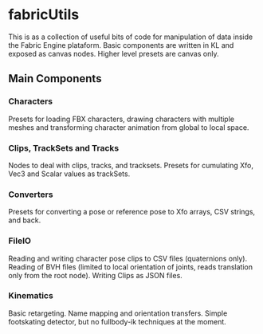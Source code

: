 # fabricUtils
This is as a collection of useful bits of code for manipulation of data inside the Fabric Engine plataform. Basic components are written in KL and exposed as canvas nodes. Higher level presets are canvas only.

## Main Components
### Characters
Presets for loading FBX characters, drawing characters with multiple meshes and transforming character animation from  global to local space.

### Clips, TrackSets and Tracks
Nodes to deal with clips, tracks, and tracksets. Presets for cumulating Xfo, Vec3 and Scalar values as trackSets.

### Converters
Presets for converting a pose or reference pose to Xfo arrays, CSV strings, and back.

### FileIO
Reading and writing character pose clips to CSV files (quaternions only). Reading of BVH files (limited to local orientation of joints, reads translation only from the root node). Writing Clips as JSON files.

### Kinematics
Basic retargeting. Name mapping and orientation transfers. Simple footskating detector, but no fullbody-ik techniques at the moment.